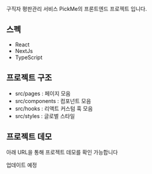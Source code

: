 구직자 평판관리 서비스 PickMe의 프론트엔드 프로젝트 입니다.

## 스펙

-  React
-  NextJs
-  TypeScript

## 프로젝트 구조

-  src/pages : 페이지 모음
-  src/components : 컴포넌트 모음
-  src/hooks : 리액트 커스텀 훅 모음
-  src/styles : 글로벌 스타일

## 프로젝트 데모

아래 URL을 통해 프로젝트 데모를 확인 가능합니다

업데이트 예정
